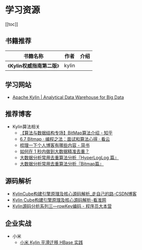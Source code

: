 # 学习资源

[[toc]]

## 书籍推荐

| 书籍名称                         | 作者                              | 介绍     |
| -------------------------------- | --------------------------------- | -------- |
| 《**Kylin权威指南第二版**》 | kylin |  |

## 学习网站

- [Apache Kylin | Analytical Data Warehouse for Big Data](http://kylin.apache.org/)

## 推荐博客

- Kylin算法相关
  - [【算法与数据结构专场】BitMap算法介绍 - 知乎](https://zhuanlan.zhihu.com/p/45088228)
  - [6.7 Bitmap · 编程之法：面试和算法心得 · 看云](https://www.kancloud.cn/kancloud/the-art-of-programming/41618)
  - [梳理一下个人博客有哪些内容 - 简书](https://www.jianshu.com/p/f6beae38a1bc)
  - [如何在 1 秒内做到大数据精准去重？](https://kyligence.io/zh/blog/apache-kylin-count-distinct/)
  - [大数据分析常用去重算法分析『HyperLogLog 篇』](https://kyligence.io/zh/blog/count-distinct-hyperloglog/)
  - [大数据分析常用去重算法分析『Bitmap篇』](https://kyligence.io/zh/blog/count-distinct-bitmap/)



## 源码解析

- [KylinCube构建引擎原理及核心源码解析_走自己的路-CSDN博客](https://blog.csdn.net/c929833623lvcha/article/details/81664602)
- [Kylin Cube构建引擎原理及核心源码解析-看准网](https://www.kanzhun.com/jiaocheng/486355.html)
- [Kylin源码分析系列三—rowKey编码 - 程序员大本营](https://www.pianshen.com/article/5039159778/)

## 企业实战

- 小米
  - [小米 Kylin 平滑迁移 HBase 实践](https://mp.weixin.qq.com/s/iblbWBNU2nSpu0nD_q17Sg)